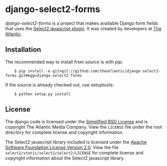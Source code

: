 django-select2-forms
=============

*django-select2-forms* is a project that makes available Django form fields that
uses the [Select2 javascript plugin](http://ivaynberg.github.com/select2/). It was
created by developers at [The Atlantic](http://www.theatlantic.com/).

Installation
------------

The recommended way to install from source is with pip:

        $ pip install -e git+git://github.com/theatlantic/django-select2-forms.git#egg=django-select2-forms

If the source is already checked out, use setuptools:

        $ python setup.py install


License
-------
The django code is licensed under the
[Simplified BSD License](http://opensource.org/licenses/BSD-2-Clause) and
is copyright The Atlantic Media Company. View the `LICENSE` file under the
root directory for complete license and copyright information.

The Select2 javascript library included is licensed under the
[Apache Software Foundation License Version 2.0](http://www.apache.org/licenses/LICENSE-2.0).
View the file `select2/static/select2/select2/LICENSE` for complete license
and copyright information about the Select2 javascript library.
